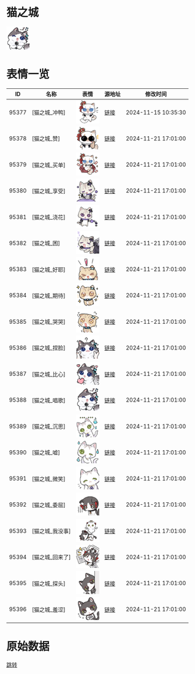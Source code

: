 # 猫之城

<img src="./cover.png" height="60" alt="cover" />

# 表情一览

|ID|名称|表情|源地址|修改时间|
|----|----|----|----|----|
|95377|[猫之城_冲鸭]|<img src="./pic/095377_%5B猫之城_冲鸭%5D.png" height="60" alt="冲鸭"/>|[链接](https://i0.hdslb.com/bfs/garb/4c6378b64bbb30773d262968e435afcc84996b32.png)|2024-11-15 10:35:30|
|95378|[猫之城_赞]|<img src="./pic/095378_%5B猫之城_赞%5D.png" height="60" alt="赞"/>|[链接](https://i0.hdslb.com/bfs/garb/ee50525b0f63e6986affdbe4726b3da56e9f6429.png)|2024-11-21 17:01:00|
|95379|[猫之城_买单]|<img src="./pic/095379_%5B猫之城_买单%5D.png" height="60" alt="买单"/>|[链接](https://i0.hdslb.com/bfs/garb/fdfd2334449fc12f494767b8ee5ae2b5c7fa40c9.png)|2024-11-21 17:01:00|
|95380|[猫之城_享受]|<img src="./pic/095380_%5B猫之城_享受%5D.png" height="60" alt="享受"/>|[链接](https://i0.hdslb.com/bfs/garb/c0cdd32ffc7582f044c5601e296bfd7a5c211c1e.png)|2024-11-21 17:01:00|
|95381|[猫之城_浇花]|<img src="./pic/095381_%5B猫之城_浇花%5D.png" height="60" alt="浇花"/>|[链接](https://i0.hdslb.com/bfs/garb/ec5fbdab88395fdcde81928dc47164013243810c.png)|2024-11-21 17:01:00|
|95382|[猫之城_困]|<img src="./pic/095382_%5B猫之城_困%5D.png" height="60" alt="困"/>|[链接](https://i0.hdslb.com/bfs/garb/0a1eae39762c2e558eb3044406ac1535260ebb59.png)|2024-11-21 17:01:00|
|95383|[猫之城_好耶]|<img src="./pic/095383_%5B猫之城_好耶%5D.png" height="60" alt="好耶"/>|[链接](https://i0.hdslb.com/bfs/garb/1cfe9f72d48d7b16b242afea10ce7e77548cb0fe.png)|2024-11-21 17:01:00|
|95384|[猫之城_期待]|<img src="./pic/095384_%5B猫之城_期待%5D.png" height="60" alt="期待"/>|[链接](https://i0.hdslb.com/bfs/garb/5b0390324ce6c83362da3f4dd649e2aa8b086edc.png)|2024-11-21 17:01:00|
|95385|[猫之城_哭哭]|<img src="./pic/095385_%5B猫之城_哭哭%5D.png" height="60" alt="哭哭"/>|[链接](https://i0.hdslb.com/bfs/garb/ff22073c3b3b3b3dc868abf1f419e6e4ff385ca3.png)|2024-11-21 17:01:00|
|95386|[猫之城_捏脸]|<img src="./pic/095386_%5B猫之城_捏脸%5D.png" height="60" alt="捏脸"/>|[链接](https://i0.hdslb.com/bfs/garb/f5c1c3a58a75c63acff182c39eeb2d333bbf2827.png)|2024-11-21 17:01:00|
|95387|[猫之城_比心]|<img src="./pic/095387_%5B猫之城_比心%5D.png" height="60" alt="比心"/>|[链接](https://i0.hdslb.com/bfs/garb/fe6e7f46dcd1de3f245e49669fbd4bd5b73e02e7.png)|2024-11-21 17:01:00|
|95388|[猫之城_唱歌]|<img src="./pic/095388_%5B猫之城_唱歌%5D.png" height="60" alt="唱歌"/>|[链接](https://i0.hdslb.com/bfs/garb/18e8ed594fd7459b992386b1fbeb530734b192dd.png)|2024-11-21 17:01:00|
|95389|[猫之城_沉思]|<img src="./pic/095389_%5B猫之城_沉思%5D.png" height="60" alt="沉思"/>|[链接](https://i0.hdslb.com/bfs/garb/cd16352156252b402895322886630b5ecc68a83b.png)|2024-11-21 17:01:00|
|95390|[猫之城_嘘]|<img src="./pic/095390_%5B猫之城_嘘%5D.png" height="60" alt="嘘"/>|[链接](https://i0.hdslb.com/bfs/garb/4b47dca6ebcf0b4c212802236d3423eb1ffd7ae5.png)|2024-11-21 17:01:00|
|95391|[猫之城_微笑]|<img src="./pic/095391_%5B猫之城_微笑%5D.png" height="60" alt="微笑"/>|[链接](https://i0.hdslb.com/bfs/garb/33042351e56bf8a4f7fcf272f567060f1e77a3aa.png)|2024-11-21 17:01:00|
|95392|[猫之城_委屈]|<img src="./pic/095392_%5B猫之城_委屈%5D.png" height="60" alt="委屈"/>|[链接](https://i0.hdslb.com/bfs/garb/ad8c0718620817386eaefdcae2b2d08d7fd1b553.png)|2024-11-21 17:01:00|
|95393|[猫之城_我没事]|<img src="./pic/095393_%5B猫之城_我没事%5D.png" height="60" alt="我没事"/>|[链接](https://i0.hdslb.com/bfs/garb/ce12034b86688c06762906c0035fbe77b567cb83.png)|2024-11-21 17:01:00|
|95394|[猫之城_回来了]|<img src="./pic/095394_%5B猫之城_回来了%5D.png" height="60" alt="回来了"/>|[链接](https://i0.hdslb.com/bfs/garb/c5e7942464007f2afb1a14deb4cd747097876a86.png)|2024-11-21 17:01:00|
|95395|[猫之城_探头]|<img src="./pic/095395_%5B猫之城_探头%5D.png" height="60" alt="探头"/>|[链接](https://i0.hdslb.com/bfs/garb/387e3ffdea968ac0ad8ec2cbb4ce41cf3598a5a0.png)|2024-11-21 17:01:00|
|95396|[猫之城_羞涩]|<img src="./pic/095396_%5B猫之城_羞涩%5D.png" height="60" alt="羞涩"/>|[链接](https://i0.hdslb.com/bfs/garb/cdd264089adaa58707992dae5081728c7f89f2de.png)|2024-11-21 17:01:00|

# 原始数据

[跳转](./raw.json)

